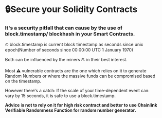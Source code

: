 # 🔒Secure your Solidity Contracts 



### It's a security pitfall that can cause by the use of block.timestamp/ blockhash in your Smart Contracts. 



⏱ block.timestamp is current block timestamp as seconds since unix epoch(Number of seconds since 00:00:00 UTC 1 January 1970)


Both can be influenced by the miners ⛏ in their best interest.



Most ⚠️ vulnerable contracts are the one which relies on it to generate Random Numbers or where the massive funds can be compromised based on the timestamp. 



However there's a catch: If the scale of your time-dependent event can vary by 15 seconds, it is safe to use a block.timestamp.



**Advice is not to rely on it for high risk contract and better to use Chainlink Verifiable Randomness Function for random number generator.**

